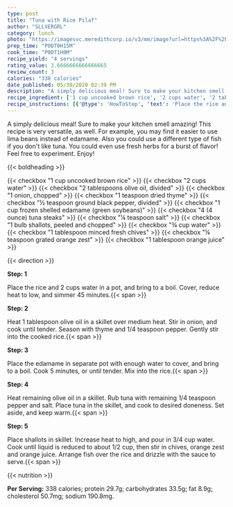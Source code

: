 ```yaml
---
type: post
title: "Tuna with Rice Pilaf"
author: "SLLVERGRL"
category: lunch
photo: "https://imagesvc.meredithcorp.io/v3/mm/image?url=https%3A%2F%2Fimages.media-allrecipes.com%2Fuserphotos%2F375086.jpg"
prep_time: "P0DT0H15M"
cook_time: "P0DT1H0M"
recipe_yield: "4 servings"
rating_value: 3.6666666666666665
review_count: 3
calories: "338 calories"
date_published: 05/30/2020 02:39 PM
description: "A simply delicious meal! Sure to make your kitchen smell amazing! This recipe is very versatile, as well.  For example, you may find it easier to use lima beans instead of edamame. Also you could use a different type of fish if you don't like tuna. You could even use fresh herbs for a burst of flavor! Feel free to experiment. Enjoy!"
recipe_ingredient: ['1 cup uncooked brown rice', '2 cups water', '2 tablespoons olive oil, divided', '1 onion, chopped', '1 teaspoon dried thyme', '½ teaspoon ground black pepper, divided', '1 cup frozen shelled edamame (green soybeans)', '4 (4 ounce) tuna steaks', '¼ teaspoon salt', '1 bulb shallots, peeled and chopped', '¾ cup water', '1 tablespoon minced fresh chives', '¼ teaspoon grated orange zest', '1 tablespoon orange juice']
recipe_instructions: [{'@type': 'HowToStep', 'text': 'Place the rice and 2 cups water in a pot, and bring to a boil. Cover, reduce heat to low, and simmer 45 minutes.\n'}, {'@type': 'HowToStep', 'text': 'Heat 1 tablespoon olive oil in a skillet over medium heat. Stir in onion, and cook until tender. Season with thyme and 1/4 teaspoon pepper. Gently stir into the cooked rice.\n'}, {'@type': 'HowToStep', 'text': 'Place the edamame in separate pot with enough water to cover, and bring to a boil. Cook 5 minutes, or until tender. Mix into the rice.\n'}, {'@type': 'HowToStep', 'text': 'Heat remaining olive oil in a skillet. Rub tuna with remaining 1/4 teaspoon pepper and salt. Place tuna in the skillet, and cook to desired doneness. Set aside, and keep warm.\n'}, {'@type': 'HowToStep', 'text': 'Place shallots in skillet. Increase heat to high, and pour in 3/4 cup water. Cook until liquid is reduced to about 1/2 cup, then stir in chives, orange zest and orange juice. Arrange fish over the rice and drizzle with the sauce to serve.\n'}]
---
```


A simply delicious meal! Sure to make your kitchen smell amazing! This recipe is very versatile, as well.  For example, you may find it easier to use lima beans instead of edamame. Also you could use a different type of fish if you don't like tuna. You could even use fresh herbs for a burst of flavor! Feel free to experiment. Enjoy! 

{{< boldheading >}}

{{< checkbox "1 cup uncooked brown rice" >}}
{{< checkbox "2 cups water" >}}
{{< checkbox "2 tablespoons olive oil, divided" >}}
{{< checkbox "1  onion, chopped" >}}
{{< checkbox "1 teaspoon dried thyme" >}}
{{< checkbox "½ teaspoon ground black pepper, divided" >}}
{{< checkbox "1 cup frozen shelled edamame (green soybeans)" >}}
{{< checkbox "4 (4 ounce) tuna steaks" >}}
{{< checkbox "¼ teaspoon salt" >}}
{{< checkbox "1 bulb shallots, peeled and chopped" >}}
{{< checkbox "¾ cup water" >}}
{{< checkbox "1 tablespoon minced fresh chives" >}}
{{< checkbox "¼ teaspoon grated orange zest" >}}
{{< checkbox "1 tablespoon orange juice" >}}


{{< direction >}}

**Step: 1**

Place the rice and 2 cups water in a pot, and bring to a boil. Cover, reduce heat to low, and simmer 45 minutes.{{< span >}}

**Step: 2**

Heat 1 tablespoon olive oil in a skillet over medium heat. Stir in onion, and cook until tender. Season with thyme and 1/4 teaspoon pepper. Gently stir into the cooked rice.{{< span >}}

**Step: 3**

Place the edamame in separate pot with enough water to cover, and bring to a boil. Cook 5 minutes, or until tender. Mix into the rice.{{< span >}}

**Step: 4**

Heat remaining olive oil in a skillet. Rub tuna with remaining 1/4 teaspoon pepper and salt. Place tuna in the skillet, and cook to desired doneness. Set aside, and keep warm.{{< span >}}

**Step: 5**

Place shallots in skillet. Increase heat to high, and pour in 3/4 cup water. Cook until liquid is reduced to about 1/2 cup, then stir in chives, orange zest and orange juice. Arrange fish over the rice and drizzle with the sauce to serve.{{< span >}}

{{< nutrition >}}

**Per Serving:** 338 calories; protein 29.7g; carbohydrates 33.5g; fat 8.9g; cholesterol 50.7mg; sodium 190.8mg.